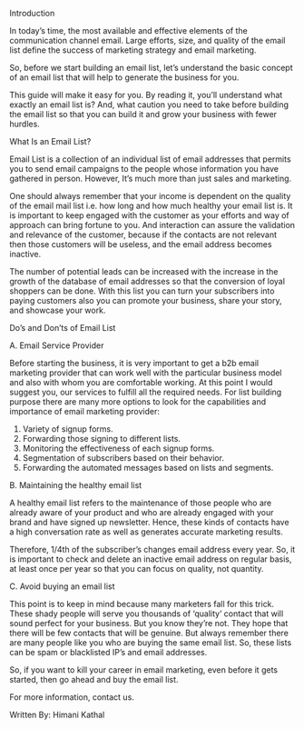Introduction

In today’s time, the most available and effective elements of the communication channel email. Large efforts, size, and quality of the email list define the success of marketing strategy and email marketing.

So, before we start building an email list, let’s understand the basic concept of an email list that will help to generate the business for you.

This guide will make it easy for you. By reading it, you’ll understand what exactly an email list is? And, what caution you need to take before building the email list so that you can build it and grow your business with fewer hurdles. 

What Is an Email List?

Email List is a collection of an individual list of email addresses that permits you to send email campaigns to the people whose information you have gathered in person. However, It’s much more than just sales and marketing.

One should always remember that your income is dependent on the quality of the email mail list i.e. how long and how much healthy your email list is. It is important to keep engaged with the customer as your efforts and way of approach can bring fortune to you. And interaction can assure the validation and relevance of the customer, because if the contacts are not relevant then those customers will be useless, and the email address becomes inactive.

The number of potential leads can be increased with the increase in the growth of the database of email addresses so that the conversion of loyal shoppers can be done. With this list you can turn your subscribers into paying customers also you can promote your business, share your story, and showcase your work.

Do’s and Don’ts of Email List

A.	Email Service Provider

Before starting the business, it is very important to get a b2b email marketing provider that can work well with the particular business model and also with whom you are comfortable working. At this point I would suggest you, our services to fulfill all the required needs. For list building purpose there are many more options to look for the capabilities and importance of email marketing provider:

1.	Variety of signup forms.
2.	Forwarding those signing to different lists.
3.	Monitoring the effectiveness of each signup forms.
4.	Segmentation of subscribers based on their behavior.
5.	Forwarding the automated messages based on lists and segments.

B.	Maintaining the healthy email list

A healthy email list refers to the maintenance of those people who are already aware of your product and who are already engaged with your brand and have signed up newsletter. Hence, these kinds of contacts have a high conversation rate as well as generates accurate marketing results.

Therefore, 1/4th of the subscriber’s changes email address every year. So, it is important to check and delete an inactive email address on regular basis, at least once per year so that you can focus on quality, not quantity.

C.	Avoid buying an email list

This point is to keep in mind because many marketers fall for this trick. These shady people will serve you thousands of ‘quality’ contact that will sound perfect for your business. But you know they’re not. They hope that there will be few contacts that will be genuine. But always remember there are many people like you who are buying the same email list. So, these lists can be spam or blacklisted IP’s and email addresses.

So, if you want to kill your career in email marketing, even before it gets started, then go ahead and buy the email list.

For more information, contact us.

Written By:
Himani Kathal
